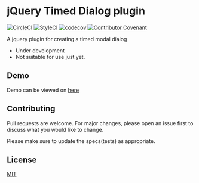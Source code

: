# jQuery Timed Dialog plugin

![CircleCI](https://img.shields.io/circleci/build/github/armino-dev/jquery-timed-dialog?style=flat-square) [![StyleCI](https://github.styleci.io/repos/223728463/shield?branch=master)](https://github.styleci.io/repos/223728463) [![codecov](https://codecov.io/gh/armino-dev/jquery-timed-dialog/branch/master/graph/badge.svg)](https://codecov.io/gh/armino-dev/jquery-timed-dialog) [![Contributor Covenant](https://img.shields.io/badge/Contributor%20Covenant-v2.0%20adopted-ff69b4.svg)](CODE_OF_CONDUCT.md)

A jquery plugin for creating a timed modal dialog

* Under development
* Not suitable for use just yet.


## Demo

Demo can be viewed on [here](https://armino-dev.github.io/jquery-timed-dialog/demo/)


## Contributing
Pull requests are welcome. For major changes, please open an issue first to discuss what you would like to change.

Please make sure to update the specs(tests) as appropriate.

## License
[MIT](LICENSE)
